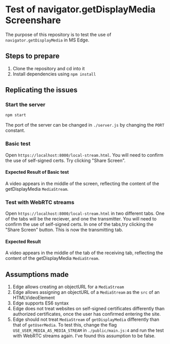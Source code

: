# Test of navigator.getDisplayMedia Screenshare

The purpose of this repository is to test the use of `navigator.getDisplayMedia` in MS Edge.

## Steps to prepare

1. Clone the repository and cd into it
2. Install dependencies using `npm install`

## Replicating the issues

### Start the server

```bash
npm start
```

The port of the server can be changed in `./server.js` by changing the `PORT` constant.

### Basic test

Open `https://localhost:8000/local-stream.html`. You will need to confirm the use of self-signed certs. Try clicking "Share Screen".

#### Expected Result of Basic test

A video appears in the middle of the screen, reflecting the content of the getDisplayMedia `MediaStream`.

### Test with WebRTC streams

Open `https://localhost:8000/local-stream.html` in two different tabs. One of the tabs will be the reciever, and one the transmitter. You will need to confirm the use of self-signed certs. In one of the tabs,try clicking the "Share Screen" button. This is now the transmitting tab.

#### Expected Result

A video appears in the middle of the tab of the receiving tab, reflecting the content of the getDisplayMedia `MediaStream`.

## Assumptions made

1. Edge allows creating an objectURL for a `MediaStream`
1. Edge allows assigning an objectURL of a `MediaStream` as the `src` of an HTMLVideoElement
1. Edge supports ES6 syntax
1. Edge does not treat websites on self-signed certificates differently than authorized certificates, once the user has confirmed entering the site.
1. Edge should not treat `MediaStream` of `getDisplayMedia` differently than that of `getUserMedia`. To test this, change the flag `USE_USER_MEDIA_AS_MEDIA_STREAM` in `./public/main.js:4` and run the test with WebRTC streams again. I've found this assumption to be false.
